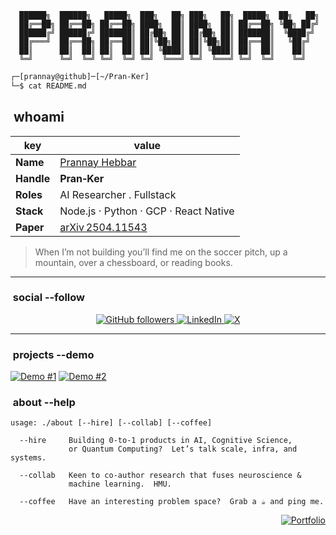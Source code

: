       ██████╗  ██████╗   █████╗  ███╗   ██╗ ███╗   ██╗  █████╗  ██╗   ██╗
      ██╔══██╗ ██╔══██╗ ██╔══██╗ ████╗  ██║ ████╗  ██║ ██╔══██╗ ╚██╗ ██╔╝
      ██████╔╝ ██████╔╝ ███████║ ██╔██╗ ██║ ██╔██╗ ██║ ███████║  ╚████╔╝ 
      ██╔═══╝  ██╔══██╗ ██╔══██║ ██║╚██╗██║ ██║╚██╗██║ ██╔══██║   ╚██╔╝  
      ██║      ██║  ██║ ██║  ██║ ██║ ╚████║ ██║ ╚████║ ██║  ██║    ██║   
      ╚═╝      ╚═╝  ╚═╝ ╚═╝  ╚═╝ ╚═╝  ╚═══╝ ╚═╝  ╚═══╝ ╚═╝  ╚═╝    ╚═╝   

<!--
    Terminal‑style README for Prannay Hebbar (Pran‑Ker)
-->

~~~bash
┌─[prannay@github]─[~/Pran-Ker]
└─$ cat README.md
~~~

##  whoami
| key | value |
| --- | ----- |
| **Name** | [Prannay Hebbar](https://pran-ker.github.io/) |
| **Handle** | **Pran‑Ker** |
| **Roles** | AI Researcher . Fullstack |
| **Stack** | Node.js · Python · GCP · React Native |
| **Paper** | [arXiv 2504.11543](https://arxiv.org/abs/2504.11543) |

> When I’m not building you’ll find me on the soccer pitch, up a mountain, over a chessboard, or reading books.

---

###  social --follow
<p align="center">
  <a href="https://github.com/Pran-Ker">
    <img alt="GitHub followers" src="https://img.shields.io/github/followers/Pran-Ker?color=236ad3&style=for-the-badge&logo=github&label=Follow">
  </a>
  <a href="https://www.linkedin.com/in/prannay/">
    <img alt="LinkedIn" src="https://img.shields.io/badge/LinkedIn-0077B5?style=for-the-badge&logo=linkedin&logoColor=white">
  </a>
  <a href="https://x.com/Pran_Ker">
  <img
    alt="X"
    src="https://img.shields.io/badge/X-000000?style=for-the-badge&logo=X&logoColor=white">
</a>
</p>

---

###  projects --demo
[![Demo #1](https://img.shields.io/static/v1?label=YouTube&message=p7yRFMXxhgA&color=red&logo=youtube)](https://www.youtube.com/watch?v=p7yRFMXxhgA)
[![Demo #2](https://img.shields.io/static/v1?label=YouTube&message=niDDpYHIRfM&color=red&logo=youtube)](https://www.youtube.com/watch?v=niDDpYHIRfM)


###  about --help
~~~text
usage: ./about [--hire] [--collab] [--coffee]

  --hire     Building 0‑to‑1 products in AI, Cognitive Science,
             or Quantum Computing?  Let’s talk scale, infra, and systems.

  --collab   Keen to co‑author research that fuses neuroscience &
             machine learning.  HMU.

  --coffee   Have an interesting problem space?  Grab a ☕ and ping me.
~~~

<p align="right">
  <a href="https://pran-ker.github.io/">
    <img alt="Portfolio" src="https://img.shields.io/badge/-Portfolio-000000?style=flat-square&logo=terminal">
  </a>
</p>
